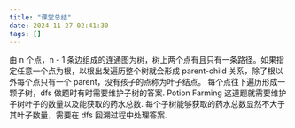 ```yaml
---
title: "课堂总结"
date: 2024-11-27 02:41:30
tags: []
---
```

由 n 个点，n - 1  条边组成的连通图为树，树上两个点有且只有一条路径。如果指定任意一个点为根，以根出发遍历整个树就会形成 parent-child 关系，除了根以外每个点只有一个 parent，没有孩子的点称为叶子结点。
每个点往下遍历形成一颗子树，dfs 做题时有时需要维护子树的答案.
Potion Farming 这道题就需要维护子树叶子的数量以及能获取的药水总数. 每个子树能够获取的药水总数显然不大于其叶子数量，需要在 dfs 回溯过程中处理答案.